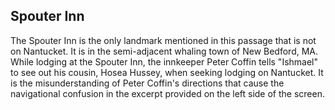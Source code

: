 ## Spouter Inn

The Spouter Inn is the only landmark mentioned in this passage that is not on Nantucket. It is in the semi-adjacent whaling town of New Bedford, MA. While lodging at the Spouter Inn, the innkeeper Peter Coffin tells "Ishmael" to see out his cousin, Hosea Hussey, when seeking lodging on Nantucket. It is the misunderstanding of Peter Coffin's directions that cause the navigational confusion in the excerpt provided on the left side of the screen. 

